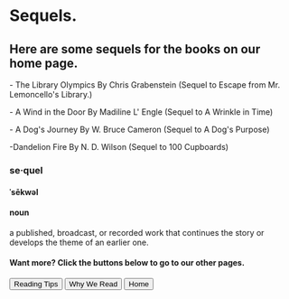 <h1> Sequels.
</h1>
<h2> Here are some sequels for the books on our home page.
</h2>
<p> - The Library Olympics By Chris Grabenstein (Sequel to Escape from Mr. Lemoncello's Library.)
</p>
<p> - A Wind in the Door By Madiline L' Engle (Sequel to A Wrinkle in Time)
</p>
<p> - A Dog's Journey By W. Bruce Cameron (Sequel to A Dog's Purpose)
</p>
<p> -Dandelion Fire By N. D. Wilson (Sequel to 100 Cupboards)
<h3> se·quel
</h3>
<h4>ˈsēkwəl
</h4>
<h4> noun
</h4>
<p> a published, broadcast, or recorded work that continues the story or develops the theme of an earlier one.
</p>
<h4> Want more?  Click the buttons below to go to our other pages.
</h4>
<a href="https://astarcoder.github.io/GoodBooks/reading-tips"><button>Reading Tips</button></a>
<a href="https://astarcoder.github.io/GoodBooks/why-we-read"><button>Why We Read</button></a>
<a href="https://astarcoder.github.io/GoodBooks/"><button>Home</button></a>










